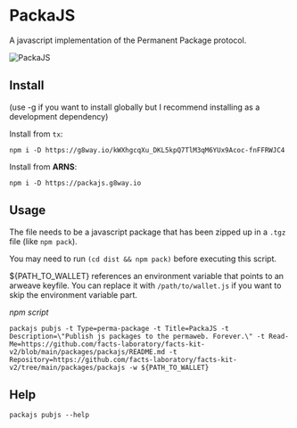 # PackaJS

A javascript implementation of the Permanent Package protocol.

![PackaJS](https://g8way.io/jkPpggGUW-ofqKKYzG4Al8luFwNURoqXkpLFjqmiS58)

## Install

(use -g if you want to install globally but I recommend installing as a development dependency)

Install from `tx`:

`npm i -D https://g8way.io/kWXhgcqXu_DKL5kpQ7TlM3qM6YUx9Acoc-fnFFRWJC4`

Install from **ARNS**:

`npm i -D https://packajs.g8way.io`

## Usage

The file needs to be a javascript package that has been zipped up in a `.tgz` file (like `npm pack`).

You may need to run `(cd dist && npm pack)` before executing this script.  

${PATH_TO_WALLET} references an environment variable that points to an arweave keyfile.  You can replace it with `/path/to/wallet.js` if you want to skip the environment variable part.

_npm script_

`packajs pubjs -t Type=perma-package -t Title=PackaJS -t Description=\"Publish js packages to the permaweb. Forever.\" -t Read-Me=https://github.com/facts-laboratory/facts-kit-v2/blob/main/packages/packajs/README.md -t Repository=https://github.com/facts-laboratory/facts-kit-v2/tree/main/packages/packajs -w ${PATH_TO_WALLET}`

## Help

`packajs pubjs --help`

